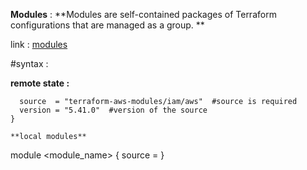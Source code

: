 **Modules** : **Modules are self-contained packages of Terraform configurations that are managed as a group. **

link : [modules](https://registry.terraform.io/browse/modules)

#syntax :

**remote state :**

``` module "iam" {     #resource name
  source  = "terraform-aws-modules/iam/aws"  #source is required
  version = "5.41.0"  #version of the source
}

**local modules**
```
module <module_name> {
source = <path to be provided where module file >
}



